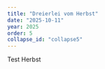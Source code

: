 ```yaml
---
title: "Dreierlei vom Herbst"
date: "2025-10-11"
year: 2025
order: 5
collapse_id: "collapse5"
---
```


Test Herbst